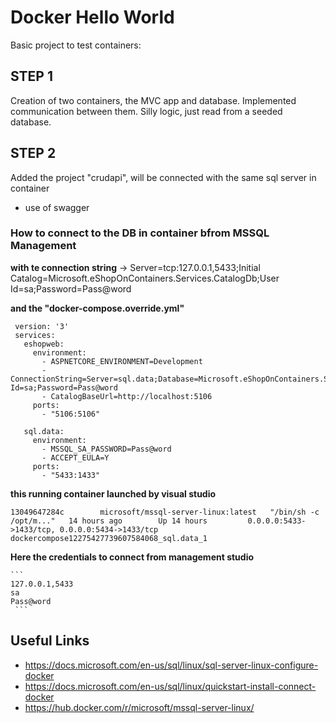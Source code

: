 # Docker Hello World

Basic project to test containers:

## STEP 1
Creation of two containers, the MVC app and database. 
Implemented communication between them. Silly logic, just read from a seeded database.

## STEP 2
Added the project "crudapi", will be connected with the same sql server in container
  - use of swagger


### How to connect to the DB in container bfrom MSSQL Management

  **with te connection string** -> Server=tcp:127.0.0.1,5433;Initial Catalog=Microsoft.eShopOnContainers.Services.CatalogDb;User Id=sa;Password=Pass@word

  **and the "docker-compose.override.yml"**

   ```
    version: '3'
	services:
	  eshopweb:
	    environment:
	      - ASPNETCORE_ENVIRONMENT=Development
	      - ConnectionString=Server=sql.data;Database=Microsoft.eShopOnContainers.Services.CatalogDb;User Id=sa;Password=Pass@word
	      - CatalogBaseUrl=http://localhost:5106
	    ports:
	      - "5106:5106"

	  sql.data:
	    environment:
	      - MSSQL_SA_PASSWORD=Pass@word
	      - ACCEPT_EULA=Y
	    ports:
	      - "5433:1433"
  ```

 **this running container launched by visual studio** 

   ```
   13049647284c        microsoft/mssql-server-linux:latest   "/bin/sh -c /opt/m..."   14 hours ago        Up 14 hours         0.0.0.0:5433->1433/tcp, 0.0.0.0:5434->1433/tcp   dockercompose12275427739607584068_sql.data_1	 
   ```

 **Here the credentials to connect from management studio**

    ```
    127.0.0.1,5433
    sa
    Pass@word 
	 ```

## Useful Links

  - https://docs.microsoft.com/en-us/sql/linux/sql-server-linux-configure-docker
  - https://docs.microsoft.com/en-us/sql/linux/quickstart-install-connect-docker
  - https://hub.docker.com/r/microsoft/mssql-server-linux/